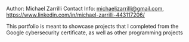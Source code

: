 Author: Michael Zarrilli  Contact Info: michaeljzarrilli@gmail.com, https://www.linkedin.com/in/michael-zarrilli-443117206/

This portfolio is meant to showcase projects that I completed from the Google cybersecurity certificate, as well as other programming projects
